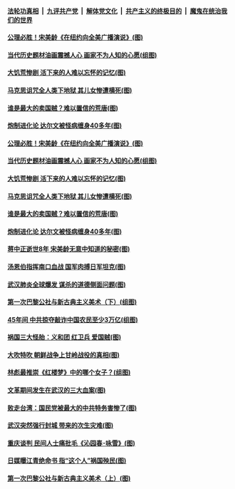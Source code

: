 ####  [法轮功真相](../../../../basic/blob/master/README.md?t=04221931) &nbsp;|&nbsp; [九评共产党](../../../../9ping.md/blob/master/README.md?t=04221931) &nbsp;|&nbsp; [解体党文化](../../../../jtdwh.md/blob/master/README.md?t=04221931)  &nbsp;|&nbsp; [共产主义的终极目的](../../../../gczydzjmd.md/blob/master/README.md?t=04221931) &nbsp;|&nbsp; [魔鬼在统治我们的世界](../../../../mgztzwmdsj.md/blob/master/README.md?t=04221931) 

#### [公理必胜！宋美龄《在纽约向全美广播演说》(图)](../pages/p6/929680.md?t=04221931) 

#### [当代历史题材油画震撼人心 画家不为人知的心愿(组图)](../pages/p6/930613.md?t=04221931) 

#### [大饥荒惨剧 活下来的人难以忘怀的记忆(图)](../pages/p6/930546.md?t=04221931) 

#### [马克思诅咒全人类下地狱 其儿女惨遭横死(图)](../pages/p6/930260.md?t=04221931) 

#### [谁是最大的卖国贼？难以置信的荒唐(图)](../pages/p6/928489.md?t=04221931) 

#### [炮制进化论 达尔文被怪病缠身40多年(图)](../pages/p6/930394.md?t=04221931) 

#### [公理必胜！宋美龄《在纽约向全美广播演说》(图)](../pages/p6/929680.md?t=04221931) 

#### [当代历史题材油画震撼人心 画家不为人知的心愿(组图)](../pages/p6/930613.md?t=04221931) 

#### [大饥荒惨剧 活下来的人难以忘怀的记忆(图)](../pages/p6/930546.md?t=04221931) 

#### [马克思诅咒全人类下地狱 其儿女惨遭横死(图)](../pages/p6/930260.md?t=04221931) 

#### [谁是最大的卖国贼？难以置信的荒唐(图)](../pages/p6/928489.md?t=04221931) 

#### [炮制进化论 达尔文被怪病缠身40多年(图)](../pages/p6/930394.md?t=04221931) 

#### [蒋中正逝世8年 宋美龄无意中知道的秘密(图)](../pages/p6/929682.md?t=04221931) 

#### [汤恩伯指挥南口血战 国军肉搏日军坦克(图)](../pages/p6/930042.md?t=04221931) 

#### [武汉肺炎全球爆发 谋杀的道德侧面问题(图)](../pages/p6/930328.md?t=04221931) 

#### [第一次巴黎公社与新古典主义美术（下）(组图)](../pages/p6/930010.md?t=04221931) 

#### [45年间 中共掠夺敲诈中国农民至少3万亿(组图)](../pages/p6/929794.md?t=04221931) 

#### [祸国三大怪胎：义和团 红卫兵 爱国贼(图)](../pages/p6/930091.md?t=04221931) 

#### [大吹特吹 朝鲜战争上甘岭战役的真相(图)](../pages/p6/928506.md?t=04221931) 

#### [林彪最推崇《红楼梦》中的哪个女子？(组图)](../pages/p6/929653.md?t=04221931) 

#### [文革期间发生在武汉的三大血案(图)](../pages/p6/930112.md?t=04221931) 

#### [败走台湾：国民党被最大的中共特务害惨了(图)](../pages/p6/928498.md?t=04221931) 

#### [武汉突然强行封城 带来的次生灾难(图)](../pages/p6/930083.md?t=04221931) 

#### [重庆谈判 民间人士痛批毛《沁园春･咏雪》(图)](../pages/p6/929455.md?t=04221931) 

#### [日媒曝江青绝命书 指“这个人”祸国殃民(图)](../pages/p6/928504.md?t=04221931) 

#### [第一次巴黎公社与新古典主义美术（上）(图)](../pages/p6/930007.md?t=04221931) 

